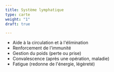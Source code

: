 ```yaml
---
title: Système lymphatique
type: carte
weight: "1"
draft: true

---
```

* Aide à la circulation et à l'élimination
* Renforcement de l'immunité
* Gestion du poids (perte ou prise)
* Convalescence (après une opération, maladie)
* Fatigue (redonne de l'énergie, légèreté)